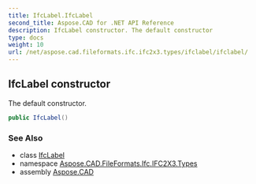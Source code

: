 ```yaml
---
title: IfcLabel.IfcLabel
second_title: Aspose.CAD for .NET API Reference
description: IfcLabel constructor. The default constructor
type: docs
weight: 10
url: /net/aspose.cad.fileformats.ifc.ifc2x3.types/ifclabel/ifclabel/
---
```

## IfcLabel constructor

The default constructor.

```csharp
public IfcLabel()
```

### See Also

* class [IfcLabel](../)
* namespace [Aspose.CAD.FileFormats.Ifc.IFC2X3.Types](../../ifclabel/)
* assembly [Aspose.CAD](../../../)



